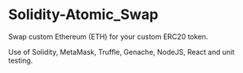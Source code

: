 # Solidity-Atomic_Swap
Swap custom Ethereum (ETH) for your custom ERC20 token.

Use of Solidity, MetaMask, Truffle, Genache, NodeJS, React and unit testing.
